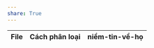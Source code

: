 ```yaml
---  
share: True  
---  
```

| File | Cách phân loại | niềm-tin-về-họ |  
| ---- | -------------- | -------------- |  
  
